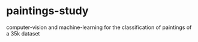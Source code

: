 # paintings-study
computer-vision and machine-learning for the classification of paintings of a 35k dataset

